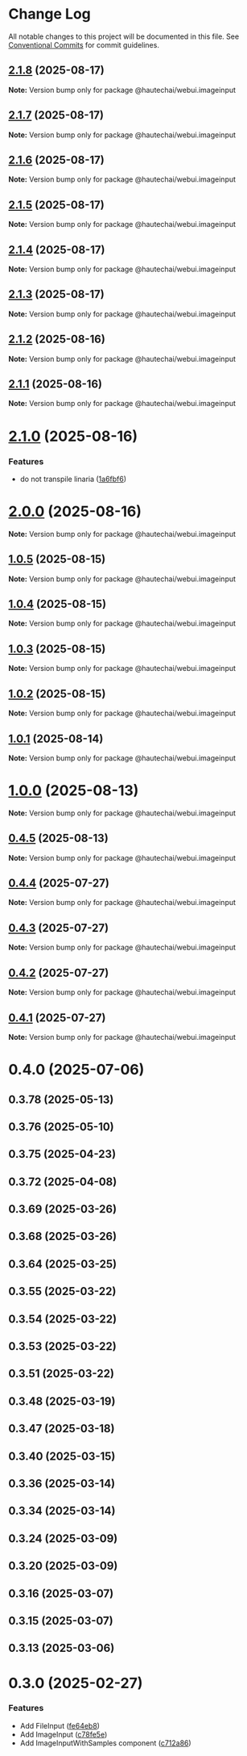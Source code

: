 # Change Log

All notable changes to this project will be documented in this file.
See [Conventional Commits](https://conventionalcommits.org) for commit guidelines.

## [2.1.8](https://github.com/HautechAI/webui/compare/@hautechai/webui.imageinput@2.1.7...@hautechai/webui.imageinput@2.1.8) (2025-08-17)

**Note:** Version bump only for package @hautechai/webui.imageinput

## [2.1.7](https://github.com/HautechAI/webui/compare/@hautechai/webui.imageinput@2.1.6...@hautechai/webui.imageinput@2.1.7) (2025-08-17)

**Note:** Version bump only for package @hautechai/webui.imageinput

## [2.1.6](https://github.com/HautechAI/webui/compare/@hautechai/webui.imageinput@2.1.5...@hautechai/webui.imageinput@2.1.6) (2025-08-17)

**Note:** Version bump only for package @hautechai/webui.imageinput

## [2.1.5](https://github.com/HautechAI/webui/compare/@hautechai/webui.imageinput@2.1.4...@hautechai/webui.imageinput@2.1.5) (2025-08-17)

**Note:** Version bump only for package @hautechai/webui.imageinput

## [2.1.4](https://github.com/HautechAI/webui/compare/@hautechai/webui.imageinput@2.1.3...@hautechai/webui.imageinput@2.1.4) (2025-08-17)

**Note:** Version bump only for package @hautechai/webui.imageinput

## [2.1.3](https://github.com/HautechAI/webui/compare/@hautechai/webui.imageinput@2.1.2...@hautechai/webui.imageinput@2.1.3) (2025-08-17)

**Note:** Version bump only for package @hautechai/webui.imageinput

## [2.1.2](https://github.com/HautechAI/webui/compare/@hautechai/webui.imageinput@2.1.1...@hautechai/webui.imageinput@2.1.2) (2025-08-16)

**Note:** Version bump only for package @hautechai/webui.imageinput

## [2.1.1](https://github.com/HautechAI/webui/compare/@hautechai/webui.imageinput@2.1.0...@hautechai/webui.imageinput@2.1.1) (2025-08-16)

**Note:** Version bump only for package @hautechai/webui.imageinput

# [2.1.0](https://github.com/HautechAI/webui/compare/@hautechai/webui.imageinput@1.0.5...@hautechai/webui.imageinput@2.1.0) (2025-08-16)

### Features

- do not transpile linaria ([1a6fbf6](https://github.com/HautechAI/webui/commit/1a6fbf6353a0e5028040006b5045170cf83f1ba0))

# [2.0.0](https://github.com/HautechAI/webui/compare/@hautechai/webui.imageinput@1.0.5...@hautechai/webui.imageinput@2.0.0) (2025-08-16)

**Note:** Version bump only for package @hautechai/webui.imageinput

## [1.0.5](https://github.com/HautechAI/webui/compare/@hautechai/webui.imageinput@1.0.4...@hautechai/webui.imageinput@1.0.5) (2025-08-15)

**Note:** Version bump only for package @hautechai/webui.imageinput

## [1.0.4](https://github.com/HautechAI/webui/compare/@hautechai/webui.imageinput@1.0.3...@hautechai/webui.imageinput@1.0.4) (2025-08-15)

**Note:** Version bump only for package @hautechai/webui.imageinput

## [1.0.3](https://github.com/HautechAI/webui/compare/@hautechai/webui.imageinput@1.0.2...@hautechai/webui.imageinput@1.0.3) (2025-08-15)

**Note:** Version bump only for package @hautechai/webui.imageinput

## [1.0.2](https://github.com/HautechAI/webui/compare/@hautechai/webui.imageinput@1.0.1...@hautechai/webui.imageinput@1.0.2) (2025-08-15)

**Note:** Version bump only for package @hautechai/webui.imageinput

## [1.0.1](https://github.com/HautechAI/webui/compare/@hautechai/webui.imageinput@1.0.0...@hautechai/webui.imageinput@1.0.1) (2025-08-14)

**Note:** Version bump only for package @hautechai/webui.imageinput

# [1.0.0](https://github.com/HautechAI/webui/compare/@hautechai/webui.imageinput@0.4.5...@hautechai/webui.imageinput@1.0.0) (2025-08-13)

**Note:** Version bump only for package @hautechai/webui.imageinput

## [0.4.5](https://github.com/HautechAI/webui/compare/@hautechai/webui.imageinput@0.4.4...@hautechai/webui.imageinput@0.4.5) (2025-08-13)

**Note:** Version bump only for package @hautechai/webui.imageinput

## [0.4.4](https://github.com/HautechAI/webui/compare/@hautechai/webui.imageinput@0.4.3...@hautechai/webui.imageinput@0.4.4) (2025-07-27)

**Note:** Version bump only for package @hautechai/webui.imageinput

## [0.4.3](https://github.com/HautechAI/webui/compare/@hautechai/webui.imageinput@0.4.2...@hautechai/webui.imageinput@0.4.3) (2025-07-27)

**Note:** Version bump only for package @hautechai/webui.imageinput

## [0.4.2](https://github.com/HautechAI/webui/compare/@hautechai/webui.imageinput@0.4.1...@hautechai/webui.imageinput@0.4.2) (2025-07-27)

**Note:** Version bump only for package @hautechai/webui.imageinput

## [0.4.1](https://github.com/HautechAI/webui/compare/@hautechai/webui.imageinput@0.4.0...@hautechai/webui.imageinput@0.4.1) (2025-07-27)

**Note:** Version bump only for package @hautechai/webui.imageinput

# 0.4.0 (2025-07-06)

## 0.3.78 (2025-05-13)

## 0.3.76 (2025-05-10)

## 0.3.75 (2025-04-23)

## 0.3.72 (2025-04-08)

## 0.3.69 (2025-03-26)

## 0.3.68 (2025-03-26)

## 0.3.64 (2025-03-25)

## 0.3.55 (2025-03-22)

## 0.3.54 (2025-03-22)

## 0.3.53 (2025-03-22)

## 0.3.51 (2025-03-22)

## 0.3.48 (2025-03-19)

## 0.3.47 (2025-03-18)

## 0.3.40 (2025-03-15)

## 0.3.36 (2025-03-14)

## 0.3.34 (2025-03-14)

## 0.3.24 (2025-03-09)

## 0.3.20 (2025-03-09)

## 0.3.16 (2025-03-07)

## 0.3.15 (2025-03-07)

## 0.3.13 (2025-03-06)

# 0.3.0 (2025-02-27)

### Features

- Add FileInput ([fe64eb8](https://github.com/HautechAI/webui/commit/fe64eb8b167361fdf3b7eda2ebed135802ba74bf))
- Add ImageInput ([c78fe5e](https://github.com/HautechAI/webui/commit/c78fe5ef123fba53ed23b9374833a8a1a7281cdd))
- Add ImageInputWithSamples component ([c712a86](https://github.com/HautechAI/webui/commit/c712a868c8fbc51043a8047d5b8cdc3906935a81))
